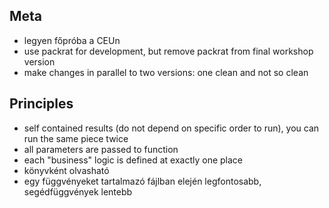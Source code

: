 ## Meta

- legyen főpróba a CEUn
- use packrat for development, but remove packrat from final workshop version
- make changes in parallel to two versions: one clean and not so clean

## Principles

- self contained results (do not depend on specific order to run), you can run the same piece twice
- all parameters are passed to function
- each "business" logic is defined at exactly one place
- könyvként olvasható
- egy függvényeket tartalmazó fájlban elején legfontosabb, segédfüggvények lentebb
